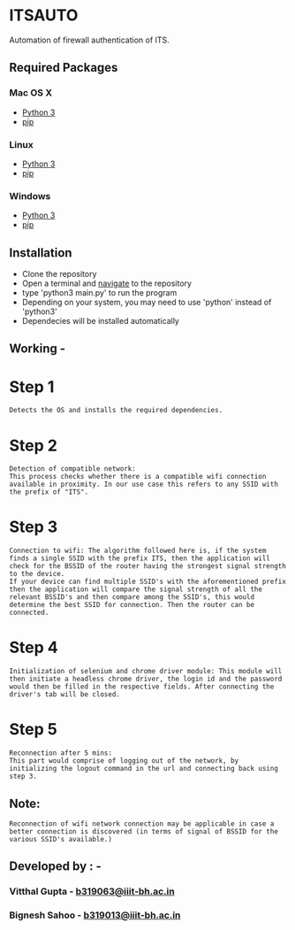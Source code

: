 # ITSAUTO
Automation of firewall authentication of ITS.

## Required Packages
### Mac OS X
- [Python 3](https://www.python.org/)
- [pip](https://pip.pypa.io/en/stable/installing/)

### Linux
- [Python 3](https://www.python.org/)
- [pip](https://pip.pypa.io/en/stable/installing/)

### Windows
- [Python 3](https://www.python.org/)
- [pip](https://pip.pypa.io/en/stable/installing/)

## Installation
- Clone the repository
- Open a terminal and [navigate](https://www.redhat.com/sysadmin/navigating-filesystem-linux-terminal) to the repository
- type 'python3 main.py' to run the program
- Depending on your system, you may need to use 'python' instead of 'python3'
- Dependecies will be installed automatically

## Working -

# Step 1
    Detects the OS and installs the required dependencies.

# Step 2
    Detection of compatible network: 
    This process checks whether there is a compatible wifi connection available in proximity. In our use case this refers to any SSID with the prefix of "ITS".

# Step 3
    Connection to wifi: The algorithm followed here is, if the system finds a single SSID with the prefix ITS, then the application will check for the BSSID of the router having the strongest signal strength to the device.
    If your device can find multiple SSID's with the aforementioned prefix then the application will compare the signal strength of all the relevant BSSID's and then compare among the SSID's, this would determine the best SSID for connection. Then the router can be connected.

# Step 4
    Initialization of selenium and chrome driver module: This module will then initiate a headless chrome driver, the login id and the password would then be filled in the respective fields. After connecting the driver's tab will be closed.

# Step 5
    Reconnection after 5 mins: 
    This part would comprise of logging out of the network, by initializing the logout command in the url and connecting back using step 3.

## Note:
    Reconnection of wifi network connection may be applicable in case a better connection is discovered (in terms of signal of BSSID for the various SSID's available.)

## Developed by : -
### Vitthal Gupta - b319063@iiit-bh.ac.in
### Bignesh Sahoo - b319013@iiit-bh.ac.in